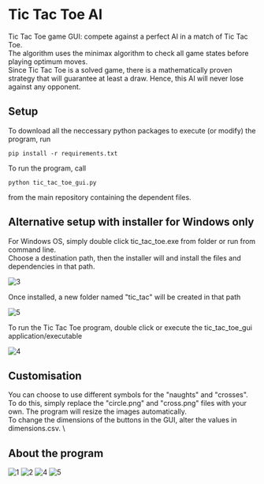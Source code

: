 # Tic Tac Toe AI

Tic Tac Toe game GUI: compete against a perfect AI in a match of Tic Tac Toe.\
The algorithm uses the minimax algorithm to check all game states before playing optimum moves. \
Since Tic Tac Toe is a solved game, there is a mathematically proven strategy that will guarantee at least a draw. Hence, this AI will never lose against any opponent.

## Setup

To download all the neccessary python packages to execute (or modify) the program, run

``` pip install -r requirements.txt ```

To run the program, call

``` python tic_tac_toe_gui.py ```

from the main repository containing the dependent files.

## Alternative setup with installer for Windows only

For Windows OS, simply double click tic_tac_toe.exe from folder or run from command line. \
Choose a destination path, then the installer will and install the files and dependencies in that path. 

![3](https://user-images.githubusercontent.com/65769889/102011885-3f877800-3d9b-11eb-8236-1abed503805a.PNG)

Once installed, a new folder named "tic_tac" will be created in that path

![5](https://user-images.githubusercontent.com/65769889/102011944-942af300-3d9b-11eb-9b74-9e7332ecdb0c.PNG)

To run the Tic Tac Toe program, double click or execute the tic_tac_toe_gui application/executable

![4](https://user-images.githubusercontent.com/65769889/102011943-93925c80-3d9b-11eb-8269-00c4ce020944.PNG)

## Customisation

You can choose to use different symbols for the "naughts" and "crosses". \
To do this, simply replace the "circle.png" and "cross.png" files with your own. The program will resize the images automatically. \
To change the dimensions of the buttons in the GUI, alter the values in dimensions.csv. \

## About the program

![1](https://user-images.githubusercontent.com/65769889/102011853-1535ba80-3d9b-11eb-8bd9-0b815ea3ecf1.PNG)
![2](https://user-images.githubusercontent.com/65769889/102011883-3e564b00-3d9b-11eb-8526-f83735c1ab96.PNG)
![4](https://user-images.githubusercontent.com/65769889/102011943-93925c80-3d9b-11eb-8269-00c4ce020944.PNG)
![5](https://user-images.githubusercontent.com/65769889/102011944-942af300-3d9b-11eb-9b74-9e7332ecdb0c.PNG)
